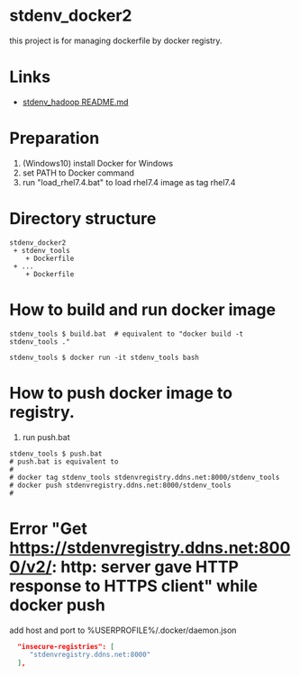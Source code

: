 # stdenv_docker2

this project is for managing dockerfile by docker registry.

# Links

- [stdenv_hadoop README.md](stdenv_hadoop/README.md)

# Preparation

1. (Windows10) install Docker for Windows
2. set PATH to Docker command
3. run "load_rhel7.4.bat" to load rhel7.4 image as tag rhel7.4

# Directory structure

```
stdenv_docker2
 + stdenv_tools
    + Dockerfile
 + ...
    + Dockerfile
```

# How to build and run docker image

```
stdenv_tools $ build.bat  # equivalent to "docker build -t stdenv_tools ."

stdenv_tools $ docker run -it stdenv_tools bash
```

# How to push docker image to registry.

1. run push.bat
```
stdenv_tools $ push.bat
# push.bat is equivalent to 
#
# docker tag stdenv_tools stdenvregistry.ddns.net:8000/stdenv_tools
# docker push stdenvregistry.ddns.net:8000/stdenv_tools
#
```

# Error "Get https://stdenvregistry.ddns.net:8000/v2/: http: server gave HTTP response to HTTPS client" while docker push

add host and port to %USERPROFILE%/.docker/daemon.json
```json
  "insecure-registries": [
     "stdenvregistry.ddns.net:8000"
  ],
```
